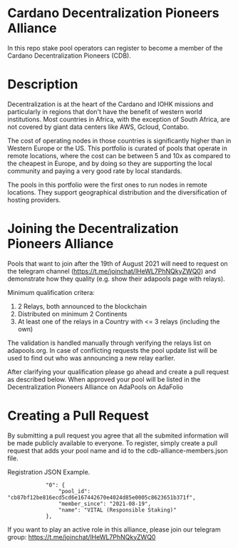# Cardano Decentralization Pioneers Alliance

In this repo stake pool operators can register to become a member of the Cardano Decentralization Pioneers (CDB).

# Description

Decentralization is at the heart of the Cardano and IOHK missions and particularly in regions that don't have the benefit of western world institutions. Most countries in Africa, with the exception of South Africa, are not covered by giant data centers like AWS, Gcloud, Contabo.

The cost of operating nodes in those countries is significantly higher than in Western Europe or the US. This portfolio is curated of pools that operate in remote locations, where the cost can be between 5 and 10x as compared to the cheapest in Europe, and by doing so they are supporting the local community and paying a very good rate by local standards. 

The pools in this portfolio were the first ones to run nodes in remote locations. They support geographical distribution and the diversification of hosting providers.

# Joining the Decentralization Pioneers Alliance

Pools that want to join after the 19th of August 2021 will need to request on the telegram channel (https://t.me/joinchat/lHeWL7PhNQkyZWQ0) and demonstrate how they quality (e.g. show their adapools page with relays).

Minimum qualification critera:
1. 2 Relays, both announced to the blockchain
2. Distributed on minimum 2 Continents
3. At least one of the relays in a Country with <= 3 relays (including the own)

The validation is handled manually through verifying the relays list on adapools.org. In case of conflicting requests the pool update list will be used to find out who was announcing a new relay earlier.

After clarifying your qualification please go ahead and create a pull request as described below.
When approved your pool will be listed in the Decentralization Pioneers Alliance on AdaPools on AdaFolio

# Creating a Pull Request

By submitting a pull request you agree that all the submited information will be made publicly available to everyone.
To register, simply create a pull request that adds your pool name and id to the cdb-alliance-members.json file.

Registration JSON Example.

```
            "0": {
                "pool_id": "cb87bf12be816ecd5cd6e167442670e4024d85e0005c8623651b371f",
                "member_since": "2021-08-19",
                "name": "VITAL (Responsible Staking)"
            },
```

If you want to play an active role in this alliance, please join our telegram group:
https://t.me/joinchat/lHeWL7PhNQkyZWQ0
